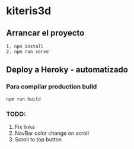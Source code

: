 # kiteris3d

## Arrancar el proyecto

```
1. npm install
2. npm run serve
```

## Deploy a Heroky - automatizado

### Para compilar production build

```
npm run build
```

### TODO:

1. Fix links
2. NavBar color change on scroll
3. Scroll to top button
